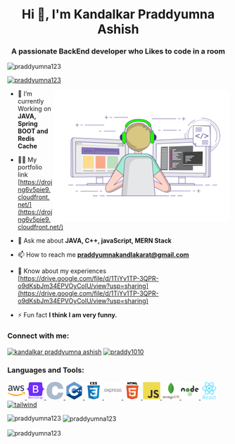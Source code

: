 <h1 align="center">Hi 👋, I'm Kandalkar Praddyumna Ashish</h1>
<h3 align="center">A passionate BackEnd developer who Likes to code in a room </h3>

<p align="left"> <img src="https://komarev.com/ghpvc/?username=praddyumna123&label=Profile%20views&color=0e75b6&style=flat" alt="praddyumna123" /> </p>

<p align="left"> <a href="https://github.com/ryo-ma/github-profile-trophy"><img src="https://github-profile-trophy.vercel.app/?username=praddyumna123" alt="praddyumna123" /></a> </p>

<img align="right" alt="Coding" width="400" src="https://raw.githubusercontent.com/devSouvik/devSouvik/master/gif3.gif">

- 🌱 I’m currently Working on  **JAVA, Spring BOOT and Redis Cache**

- 👨‍💻 My portfolio link [https://drojng6v5pie9.cloudfront.net/](https://drojng6v5pie9.cloudfront.net/)

- 💬 Ask me about **JAVA, C++, javaScript, MERN Stack**

- 📫 How to reach me **praddyumnakandlakarat@gmail.com**

- 📄 Know about my experiences [https://drive.google.com/file/d/1TiYv1TP-3QPR-o9dKsbJm34EPVOyCoIU/view?usp=sharing](https://drive.google.com/file/d/1TiYv1TP-3QPR-o9dKsbJm34EPVOyCoIU/view?usp=sharing)

- ⚡ Fun fact **I think I am very funny.**

<h3 align="left">Connect with me:</h3>
<p align="left">
<a href="https://linkedin.com/in/kandalkar praddyumna ashish" target="blank"><img align="center" src="https://raw.githubusercontent.com/rahuldkjain/github-profile-readme-generator/master/src/images/icons/Social/linked-in-alt.svg" alt="kandalkar praddyumna ashish" height="30" width="40" /></a>
<a href="https://www.leetcode.com/praddy1010" target="blank"><img align="center" src="https://raw.githubusercontent.com/rahuldkjain/github-profile-readme-generator/master/src/images/icons/Social/leet-code.svg" alt="praddy1010" height="30" width="40" /></a>
</p>

<h3 align="left">Languages and Tools:</h3>
<p align="left"> <a href="https://aws.amazon.com" target="_blank" rel="noreferrer"> <img src="https://raw.githubusercontent.com/devicons/devicon/master/icons/amazonwebservices/amazonwebservices-original-wordmark.svg" alt="aws" width="40" height="40"/> </a> <a href="https://getbootstrap.com" target="_blank" rel="noreferrer"> <img src="https://raw.githubusercontent.com/devicons/devicon/master/icons/bootstrap/bootstrap-plain-wordmark.svg" alt="bootstrap" width="40" height="40"/> </a> <a href="https://www.cprogramming.com/" target="_blank" rel="noreferrer"> <img src="https://raw.githubusercontent.com/devicons/devicon/master/icons/c/c-original.svg" alt="c" width="40" height="40"/> </a> <a href="https://www.w3schools.com/cpp/" target="_blank" rel="noreferrer"> <img src="https://raw.githubusercontent.com/devicons/devicon/master/icons/cplusplus/cplusplus-original.svg" alt="cplusplus" width="40" height="40"/> </a> <a href="https://www.w3schools.com/css/" target="_blank" rel="noreferrer"> <img src="https://raw.githubusercontent.com/devicons/devicon/master/icons/css3/css3-original-wordmark.svg" alt="css3" width="40" height="40"/> </a> <a href="https://expressjs.com" target="_blank" rel="noreferrer"> <img src="https://raw.githubusercontent.com/devicons/devicon/master/icons/express/express-original-wordmark.svg" alt="express" width="40" height="40"/> </a> <a href="https://www.w3.org/html/" target="_blank" rel="noreferrer"> <img src="https://raw.githubusercontent.com/devicons/devicon/master/icons/html5/html5-original-wordmark.svg" alt="html5" width="40" height="40"/> </a> <a href="https://developer.mozilla.org/en-US/docs/Web/JavaScript" target="_blank" rel="noreferrer"> <img src="https://raw.githubusercontent.com/devicons/devicon/master/icons/javascript/javascript-original.svg" alt="javascript" width="40" height="40"/> </a> <a href="https://www.mongodb.com/" target="_blank" rel="noreferrer"> <img src="https://raw.githubusercontent.com/devicons/devicon/master/icons/mongodb/mongodb-original-wordmark.svg" alt="mongodb" width="40" height="40"/> </a> <a href="https://nodejs.org" target="_blank" rel="noreferrer"> <img src="https://raw.githubusercontent.com/devicons/devicon/master/icons/nodejs/nodejs-original-wordmark.svg" alt="nodejs" width="40" height="40"/> </a> <a href="https://reactjs.org/" target="_blank" rel="noreferrer"> <img src="https://raw.githubusercontent.com/devicons/devicon/master/icons/react/react-original-wordmark.svg" alt="react" width="40" height="40"/> </a> <a href="https://tailwindcss.com/" target="_blank" rel="noreferrer"> <img src="https://www.vectorlogo.zone/logos/tailwindcss/tailwindcss-icon.svg" alt="tailwind" width="40" height="40"/> </a> </p>

<p><img align="left" src="https://github-readme-stats.vercel.app/api/top-langs?username=praddyumna123&show_icons=true&locale=en&layout=compact" alt="praddyumna123" /></p>

<p>&nbsp;<img align="center" src="https://github-readme-stats.vercel.app/api?username=praddyumna123&show_icons=true&locale=en" alt="praddyumna123" /></p>

<p><img align="center" src="https://github-readme-streak-stats.herokuapp.com/?user=praddyumna123&" alt="praddyumna123" /></p>
